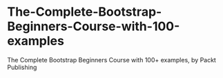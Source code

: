 # The-Complete-Bootstrap-Beginners-Course-with-100-examples
The Complete Bootstrap Beginners Course with 100+ examples, by Packt Publishing
